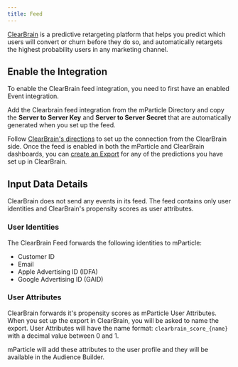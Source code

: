 ```yaml
---
title: Feed
---
```


[ClearBrain](https://www.clearbrain.com) is a predictive retargeting platform that helps you predict which users will convert or churn before they do so, and automatically retargets the highest probability users in any marketing channel.

## Enable the Integration

To enable the ClearBrain feed integration, you need to first have an enabled Event integration.

Add the Clearbrain feed integration from the mParticle Directory and copy the **Server to Server Key** and **Server to Server Secret** that are automatically generated when you set up the feed. 

Follow [ClearBrain's directions](https://success.clearbrain.com/connections/import-connections/connect-to-your-data-in-mparticle) to set up the connection from the ClearBrain side. Once the feed is enabled in both the mParticle and ClearBrain dashboards, you can [create an Export](https://success.clearbrain.com/exporting-predictions/export-to-mparticle) for any of the predictions you have set up in ClearBrain.

## Input Data Details

ClearBrain does not send any events in its feed. The feed contains only user identities and ClearBrain's propensity scores as user attributes.

### User Identities

The ClearBrain Feed forwards the following identities to mParticle:

* Customer ID
* Email
* Apple Advertising ID (IDFA)
* Google Advertising ID (GAID)

### User Attributes

ClearBrain forwards it's propensity scores as mParticle User Attributes. When you set up the export in ClearBrain, you will be asked to name the export. User Attributes will have the name format: `clearbrain_score_{name}` with a decimal value between 0 and 1.

mParticle will add these attributes to the user profile and they will be available in the Audience Builder.

